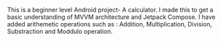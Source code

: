 This is a beginner level Android project- A calculator. I made this to get a basic understanding of MVVM architecture and Jetpack Compose.
I have added arithemetic operations such as : Addition, Multiplication, Division, Substraction and Moddulo operation. 
